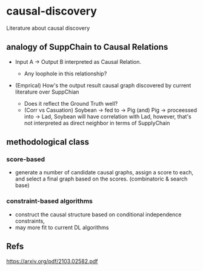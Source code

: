 # causal-discovery
Literature about causal discovery


## analogy of SuppChain to Causal Relations
- Input A -> Output B interpreted as Causal Relation.
   - Any loophole in this relationship?

- (Emprical) How's the output result causal graph discovered by current literature over SuppChian 
   - Does it reflect the Ground Truth well?   
   - (Corr vs Casuation) Soybean -> fed to -> Pig (and) Pig -> proceessed into -> Lad, Soybean will have correlation with Lad, however, that's not interpreted as direct neighbor in terms of SupplyChain

## methodological class

### score-based
- generate a number of candidate causal graphs, assign a score to each, and select a final graph based on the scores. (combinatoric & search base)

### constraint-based algorithms 
- construct the causal structure based on conditional independence constraints, 
- may more fit to current DL algorithms

## Refs

https://arxiv.org/pdf/2103.02582.pdf
